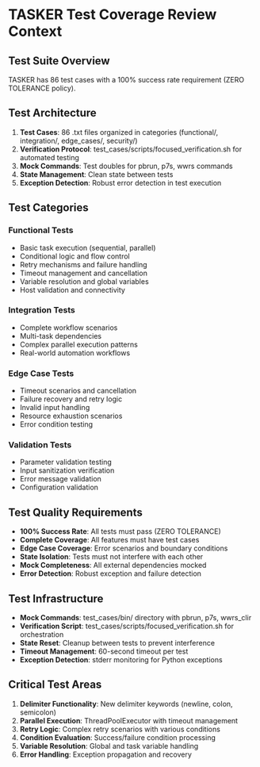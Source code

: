 # TASKER Test Coverage Review Context

## Test Suite Overview
TASKER has 86 test cases with a 100% success rate requirement (ZERO TOLERANCE policy).

## Test Architecture
1. **Test Cases**: 86 .txt files organized in categories (functional/, integration/, edge_cases/, security/)
2. **Verification Protocol**: test_cases/scripts/focused_verification.sh for automated testing
3. **Mock Commands**: Test doubles for pbrun, p7s, wwrs commands
4. **State Management**: Clean state between tests
5. **Exception Detection**: Robust error detection in test execution

## Test Categories
### Functional Tests
- Basic task execution (sequential, parallel)
- Conditional logic and flow control
- Retry mechanisms and failure handling
- Timeout management and cancellation
- Variable resolution and global variables
- Host validation and connectivity

### Integration Tests
- Complete workflow scenarios
- Multi-task dependencies
- Complex parallel execution patterns
- Real-world automation workflows

### Edge Case Tests
- Timeout scenarios and cancellation
- Failure recovery and retry logic
- Invalid input handling
- Resource exhaustion scenarios
- Error condition testing

### Validation Tests
- Parameter validation testing
- Input sanitization verification
- Error message validation
- Configuration validation

## Test Quality Requirements
- **100% Success Rate**: All tests must pass (ZERO TOLERANCE)
- **Complete Coverage**: All features must have test cases
- **Edge Case Coverage**: Error scenarios and boundary conditions
- **State Isolation**: Tests must not interfere with each other
- **Mock Completeness**: All external dependencies mocked
- **Error Detection**: Robust exception and failure detection

## Test Infrastructure
- **Mock Commands**: test_cases/bin/ directory with pbrun, p7s, wwrs_clir
- **Verification Script**: test_cases/scripts/focused_verification.sh for orchestration
- **State Reset**: Cleanup between tests to prevent interference
- **Timeout Management**: 60-second timeout per test
- **Exception Detection**: stderr monitoring for Python exceptions

## Critical Test Areas
1. **Delimiter Functionality**: New delimiter keywords (newline, colon, semicolon)
2. **Parallel Execution**: ThreadPoolExecutor with timeout management
3. **Retry Logic**: Complex retry scenarios with various conditions
4. **Condition Evaluation**: Success/failure condition processing
5. **Variable Resolution**: Global and task variable handling
6. **Error Handling**: Exception propagation and recovery
